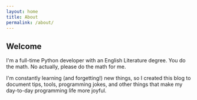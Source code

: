 ```yaml
---
layout: home
title: About
permalink: /about/
---
```

## Welcome

I'm a full-time Python developer with an English Literature degree. You do the math. No actually, please do the math for me.

I'm constantly learning (and forgetting!) new things, so I created this blog to document tips, tools, programming jokes, and other 
things that make my day-to-day programming life more joyful.
